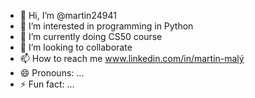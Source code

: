 - 👋 Hi, I’m @martin24941
- 👀 I’m interested in programming in Python
- 🌱 I’m currently doing CS50 course
- 💞️ I’m looking to collaborate
- 📫 How to reach me www.linkedin.com/in/martin-malý
- 😄 Pronouns: ...
- ⚡ Fun fact: ...

<!---
martin24941/martin24941 is a ✨ special ✨ repository because its `README.md` (this file) appears on your GitHub profile.
You can click the Preview link to take a look at your changes.
--->
